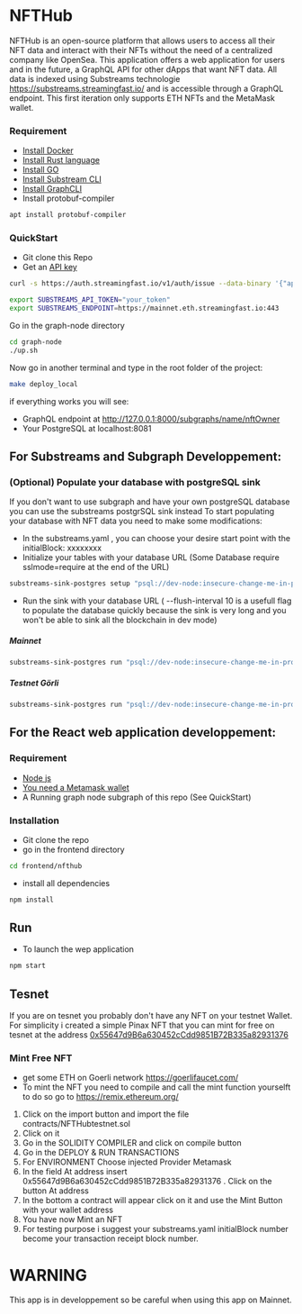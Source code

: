 # NFTHub

NFTHub is an open-source platform that allows users to access all their NFT data and interact with their NFTs without the need of a centralized company like OpenSea.
This application offers a web application for users and in the future, a GraphQL API for other dApps that want NFT data.
All data is indexed using Substreams technologie https://substreams.streamingfast.io/ and is accessible through a GraphQL endpoint. This first iteration only supports ETH NFTs and the MetaMask wallet.

### Requirement
- [Install Docker](https://www.docker.com/)
- [Install Rust language](https://www.rust-lang.org/)
- [Install GO](https://go.dev/learn/)
- [Install Substream CLI](https://substreams.streamingfast.io/)
- [Install GraphCLI](https://thegraph.com/docs/en/developing/creating-a-subgraph/)
- Install protobuf-compiler 
``` bash
apt install protobuf-compiler
```

### QuickStart
- Git clone this Repo
- Get an [API key](https://substreams.streamingfast.io/reference-and-specs/authentication)
``` bash
curl -s https://auth.streamingfast.io/v1/auth/issue --data-binary '{"api_key":"your-secret-key"}'
```
``` bash
export SUBSTREAMS_API_TOKEN="your_token"
export SUBSTREAMS_ENDPOINT=https://mainnet.eth.streamingfast.io:443
```
Go in the graph-node directory
``` bash
cd graph-node
./up.sh
```
Now go in another terminal and type in the root folder of the project:
``` bash
make deploy_local
```
if everything works you will see:
- GraphQL endpoint at http://127.0.0.1:8000/subgraphs/name/nftOwner
- Your PostgreSQL at localhost:8081


## For Substreams and Subgraph Developpement:
### (Optional) Populate your database with postgreSQL sink
If you don't want to use subgraph and have your own postgreSQL database you can use the substreams postgrSQL sink instead
To start populating your database with NFT data you need to make some modifications:
- In the substreams.yaml ,  you can choose your desire start point with the initialBlock: xxxxxxxx 
- Initialize your tables with your database URL (Some Database require sslmode=require at the end of the URL)
``` bash
substreams-sink-postgres setup "psql://dev-node:insecure-change-me-in-prod@localhost:5432/dev-node?slmode=require" schema/schema.sql
```
- Run the sink with your database URL ( --flush-interval 10  is a usefull flag to populate the database quickly because the sink is very long and you won't be able to sink all the blockchain in dev mode)  
##### Mainnet
``` bash
substreams-sink-postgres run "psql://dev-node:insecure-change-me-in-prod@localhost:5432/dev-node?sslmode=require" "mainnet.eth.streamingfast.io:443" "substreams.yaml" db_out --flush-interval 10 
```
##### Testnet Görli
``` bash
substreams-sink-postgres run "psql://dev-node:insecure-change-me-in-prod@localhost:5432/dev-node?sslmode=require" "goerli.eth.streamingfast.io:443" "substreams.yaml" db_out --flush-interval 10 
```
## For the React web application developpement:
### Requirement
- [Node js](https://nodejs.org/en/)
- [You need a Metamask wallet](https://metamask.io/)
- A Running graph node subgraph of this repo (See QuickStart)

### Installation
- Git clone the repo
- go in the frontend directory
``` bash
cd frontend/nfthub
```
- install all dependencies
``` bash
npm install
```

## Run
- To launch the wep application
``` bash
npm start
```
## Tesnet
If you are on tesnet you probably don't have any NFT on your testnet Wallet. For simplicity i created a simple Pinax NFT that you can mint for free on tesnet at the address [0x55647d9B6a630452cCdd9851B72B335a82931376](https://goerli.etherscan.io/address/0x55647d9B6a630452cCdd9851B72B335a82931376)
### Mint Free NFT
- get some ETH on Goerli network https://goerlifaucet.com/
- To mint the NFT you need to compile and call the mint function yourselft to do so go to https://remix.ethereum.org/
1. Click on the import button and import the file contracts/NFTHubtestnet.sol
2. Click on it 
3. Go in the SOLIDITY COMPILER and click  on compile button
4. Go in the DEPLOY & RUN TRANSACTIONS 
5. For ENVIRONMENT Choose injected Provider Metamask
6. In the field At address insert 0x55647d9B6a630452cCdd9851B72B335a82931376 .
Click on the button At address
7. In the bottom a contract will appear click on it and use the Mint Button with your wallet address
8. You have now Mint an NFT
9. For testing purpose i suggest your substreams.yaml initialBlock number become your transaction receipt block number.
# WARNING
This app is in developpement so be careful when using this app on Mainnet.


